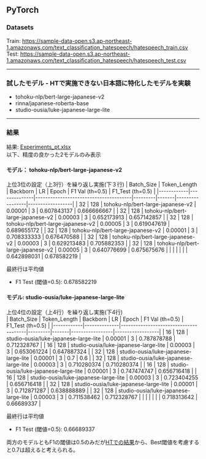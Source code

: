 ## PyTorch

### Datasets
Train: https://sample-data-open.s3.ap-northeast-1.amazonaws.com/text_classification_hatespeech/hatespeech_train.csv  
Test: https://sample-data-open.s3.ap-northeast-1.amazonaws.com/text_classification_hatespeech/hatespeech_test.csv

***
### 試したモデル - HTで実施できない日本語に特化したモデルを実験
- tohoku-nlp/bert-large-japanese-v2
- rinna/japanese-roberta-base
- studio-ousia/luke-japanese-large-lite
  
***
### 結果
結果: [Experiments_pt.xlsx](Experiments_pt.xlsx)  
以下、精度の良かった2モデルのみ表示  

#### モデル： tohoku-nlp/bert-large-japanese-v2  
上位3位の設定（上3行）を繰り返し実施(下３行)
| Batch_Size | Token_Length | Backborn                              | LR      | Epoch | F1 Val (th=0.5) | F1_Test (th=0.5) |
|------------|--------------|---------------------------------------|---------|-------|-----------------|------------------|
| 32         | 128          | tohoku-nlp/bert-large-japanese-v2     | 0.00001 | 3     | 0.607843137     | 0.666666667      |
| 32         | 128          | tohoku-nlp/bert-large-japanese-v2     | 0.00003 | 3     | 0.652173913     | 0.657142857      |
| 32         | 128          | tohoku-nlp/bert-large-japanese-v2     | 0.00005 | 3     | 0.619047619     | 0.689655172      |
| 32         | 128          | tohoku-nlp/bert-large-japanese-v2     | 0.00001 | 3     | 0.708333333     | 0.676470588      |
| 32         | 128          | tohoku-nlp/bert-large-japanese-v2     | 0.00003 | 3     | 0.629213483     | 0.705882353      |
| 32         | 128          | tohoku-nlp/bert-large-japanese-v2     | 0.00005 | 3     | 0.640776699     | 0.675675676      |
|            |              |                                       |         |       | 0.642898031     | 0.678582219      |
  
最終行は平均値  
- F1 Test (閾値=0.5): 0.678582219

#### モデル: studio-ousia/luke-japanese-large-lite  
上位4位の設定（上4行）を繰り返し実施(下4行)  
| Batch_Size | Token_Length | Backborn                              | LR      | Epoch | F1 Val (th=0.5) | F1_Test (th=0.5) |
|------------|--------------|---------------------------------------|---------|-------|-----------------|------------------|
| 16         | 128          | studio-ousia/luke-japanese-large-lite | 0.00001 | 3     | 0.787878788     | 0.712328767      |
| 16         | 128          | studio-ousia/luke-japanese-large-lite | 0.00003 | 3     | 0.653061224     | 0.647887324      |
| 32         | 128          | studio-ousia/luke-japanese-large-lite | 0.00001 | 3     | 0.7             | 0.6              |
| 32         | 128          | studio-ousia/luke-japanese-large-lite | 0.00003 | 3     | 0.710280374     | 0.710280374      |
| 16         | 128          | studio-ousia/luke-japanese-large-lite | 0.00001 | 3     | 0.747474747     | 0.656716418      |
| 16         | 128          | studio-ousia/luke-japanese-large-lite | 0.00003 | 3     | 0.723404255     | 0.656716418      |
| 32         | 128          | studio-ousia/luke-japanese-large-lite | 0.00001 | 3     | 0.712871287     | 0.638888889      |
| 32         | 128          | studio-ousia/luke-japanese-large-lite | 0.00003 | 3     | 0.711538462     | 0.712328767      |
|            |              |                                       |         |       | 0.718313642     | 0.66689337       |
  
最終行は平均値  
- F1 Test (閾値=0.5): 0.66689337


両方のモデルともF1の閾値は0.5のみだが[HTでの結果](https://github.com/yukismd/DL_for_ImageData_and_Finetuning/tree/main/text_classification_hatespeech/HT)から、Best閾値を考慮すると0.7は超えると考えられる。


